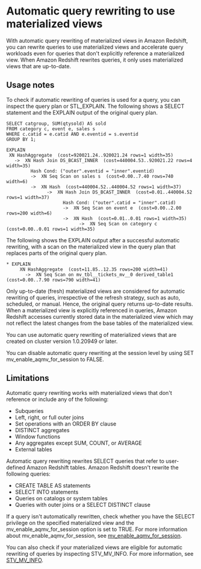 # Automatic query rewriting to use materialized views<a name="materialized-view-auto-rewrite"></a>

With automatic query rewriting of materialized views in Amazon Redshift, you can rewrite queries to use materialized views and accelerate query workloads even for queries that don't explicitly reference a materialized view\. When Amazon Redshift rewrites queries, it only uses materialized views that are up\-to\-date\.

## Usage notes<a name="mv_auto-rewrite_usage"></a>

To check if automatic rewriting of queries is used for a query, you can inspect the query plan or STL\_EXPLAIN\. The following shows a SELECT statement and the EXPLAIN output of the original query plan\.

```
SELECT catgroup, SUM(qtysold) AS sold
FROM category c, event e, sales s
WHERE c.catid = e.catid AND e.eventid = s.eventid
GROUP BY 1;

EXPLAIN 
 XN HashAggregate  (cost=920021.24..920021.24 rows=1 width=35)
   ->  XN Hash Join DS_BCAST_INNER  (cost=440004.53..920021.22 rows=4 width=35)
         Hash Cond: ("outer".eventid = "inner".eventid)
         ->  XN Seq Scan on sales s  (cost=0.00..7.40 rows=740 width=6)
         ->  XN Hash  (cost=440004.52..440004.52 rows=1 width=37)
               ->  XN Hash Join DS_BCAST_INNER  (cost=0.01..440004.52 rows=1 width=37)
                     Hash Cond: ("outer".catid = "inner".catid)
                     ->  XN Seq Scan on event e  (cost=0.00..2.00 rows=200 width=6)
                     ->  XN Hash  (cost=0.01..0.01 rows=1 width=35)
                           ->  XN Seq Scan on category c  (cost=0.00..0.01 rows=1 width=35)
```

The following shows the EXPLAIN output after a successful automatic rewriting, with a scan on the materialized view in the query plan that replaces parts of the original query plan\.

```
* EXPLAIN 
     XN HashAggregate  (cost=11.85..12.35 rows=200 width=41)
       ->  XN Seq Scan on mv_tbl__tickets_mv__0 derived_table1  (cost=0.00..7.90 rows=790 width=41)
```

Only up\-to\-date \(fresh\) materialized views are considered for automatic rewriting of queries, irrespective of the refresh strategy, such as auto, scheduled, or manual\. Hence, the original query returns up\-to\-date results\. When a materialized view is explicitly referenced in queries, Amazon Redshift accesses currently stored data in the materialized view which may not reflect the latest changes from the base tables of the materialized view\.

You can use automatic query rewriting of materialized views that are created on cluster version 1\.0\.20949 or later\.

You can disable automatic query rewriting at the session level by using SET mv\_enable\_aqmv\_for\_session to FALSE\.

## Limitations<a name="mv_auto-rewrite_limitations"></a>

Automatic query rewriting works with materialized views that don't reference or include any of the following:
+ Subqueries
+ Left, right, or full outer joins
+ Set operations with an ORDER BY clause
+ DISTINCT aggregates
+ Window functions
+ Any aggregates except SUM, COUNT, or AVERAGE
+ External tables

Automatic query rewriting rewrites SELECT queries that refer to user\-defined Amazon Redshift tables\. Amazon Redshift doesn't rewrite the following queries:
+ CREATE TABLE AS statements
+ SELECT INTO statements
+ Queries on catalogs or system tables
+ Queries with outer joins or a SELECT DISTINCT clause

If a query isn't automatically rewritten, check whether you have the SELECT privilege on the specified materialized view and the mv\_enable\_aqmv\_for\_session option is set to TRUE\. For more information about mv\_enable\_aqmv\_for\_session, see [mv\_enable\_aqmv\_for\_session](r_mv_enable_aqmv_for_session.md)\. 

You can also check if your materialized views are eligible for automatic rewriting of queries by inspecting STV\_MV\_INFO\. For more information, see [STV\_MV\_INFO](r_STV_MV_INFO.md)\.